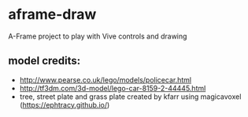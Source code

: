 # aframe-draw
A-Frame project to play with Vive controls and drawing

## model credits:
* http://www.pearse.co.uk/lego/models/policecar.html
* http://tf3dm.com/3d-model/lego-car-8159-2-44445.html
* tree, street plate and grass plate created by kfarr using magicavoxel (https://ephtracy.github.io/)

